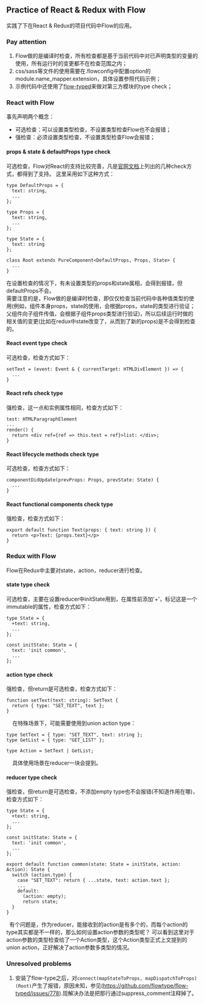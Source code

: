 Practice of React & Redux with Flow
-----------------------------------

实践了下在React & Redux的项目代码中Flow的应用。

### Pay attention

1. Flow做的是编译时检查，所有检查都是基于当前代码中对已声明类型的变量的使用，所有运行时的变更都不在检查范围之内；
2. css/sass等文件的使用需要在.flowconfig中配置option的module.name_mapper.extension，具体设置参照代码示例；
3. 示例代码中还使用了[flow-typed](https://github.com/flowtype/flow-typed)来做对第三方模块的type check；

### React with Flow

事先声明两个概念：
- 可选检查：可以设置类型检查，不设置类型检查Flow也不会报错；
- 强检查：必须设置类型检查，不设置类型检查Flow会报错；

#### props & state & defaultProps type check

可选检查，Flow对React的支持比较完善，凡是[官网文档](https://flow.org/en/docs/frameworks/react/)上列出的几种check方式，都得到了支持。
这里采用如下这种方式：

    type DefaultProps = {
      text: string,
      ...
    };

    type Props = {
      text: string,
      ...
    };

    type State = {
      text: string
    };

    class Root extends PureComponent<DefaultProps, Props, State> {
      ...
    }
    
在设置检查的情况下，有未设置类型的props和state属相，会得到报错，但defaultProps不会。    
需要注意的是，Flow做的是编译时检查，即仅仅检查当前代码中各种值类型的使用(例如，组件本身props，state的使用，会根据props，state的类型进行验证；父组件向子组件传值，会根据子组件props类型进行验证)，所以后续运行时做的相关值的变更(比如在redux中state改变了，从而到了新的props)是不会得到检查的。

#### React event type check

可选检查，检查方式如下：

    setText = (event: Event & { currentTarget: HTMLDivElement }) => {
      ...
    }
    
#### React refs check type

强检查，这一点和实例属性相同，检查方式如下：

    test: HTMLParagraphElement
    ...
    render() {
      return <div ref={ref => this.test = ref}>list: </div>;
    }
    
#### React lifecycle methods check type

可选检查，检查方式如下：

    componentDidUpdate(prevProps: Props, prevState: State) {
      ...
    }
    
#### React functional components check type

强检查，检查方式如下：

    export default function Text(props: { text: string }) {
      return <p>Text: {props.text}</p>
    }

### Redux with Flow

Flow在Redux中主要对state，action，reducer进行检查。

#### state type check

可选检查，主要在设置reducer中initState用到，在属性前添加'+'，标记这是一个immutable的属性，检查方式如下：

    type State = {
      +text: string,
      ...
    };

    const initState: State = {
      text: 'init common',
      ...
    };

#### action type check

强检查，但return是可选检查，检查方式如下：

    function setText(text: string): SetText {
      return { type: "SET_TEXT", text };
    }
    
在特殊场景下，可能需要使用到union action type：

    type SetText = { type: "SET_TEXT", text: string };
    type GetList = { type: "GET_LIST" };

    type Action = SetText | GetList;
    
具体使用场景在reducer一块会提到。
    
    
#### reducer type check
 
强检查，但return是可选检查，不添加empty type也不会报错(不知道作用在哪)，检查方式如下：
 
    type State = {
      +text: string,
      ...
    };

    const initState: State = {
      text: 'init common',
      ...
    };

    export default function common(state: State = initState, action: Action): State {
      switch (action.type) {
        case "SET_TEXT": return { ...state, text: action.text };
        ...
        default:
          (action: empty);
          return state;
      }
    }
  
有个问题是，作为reducer，能接收到的action是有多个的，而每个action的type其实都是不一样的，那么如何设置action参数的类型呢？
可以看到这里对于action参数的类型检查给了一个Action类型，这个Action类型正式上文提到的union action，正好解决了action参数多类型的情况。

### Unresolved problems

1. 安装了flow-type之后，对`connect(mapStateToProps, mapDispatchToProps)(Root)`产生了报错，原因未知，参见(https://github.com/flowtype/flow-typed/issues/778).现解决办法是把那行通过suppress_comment注释掉了。
    
    
    


